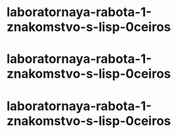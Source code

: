 # laboratornaya-rabota-1-znakomstvo-s-lisp-0ceiros
# laboratornaya-rabota-1-znakomstvo-s-lisp-0ceiros
# laboratornaya-rabota-1-znakomstvo-s-lisp-0ceiros
